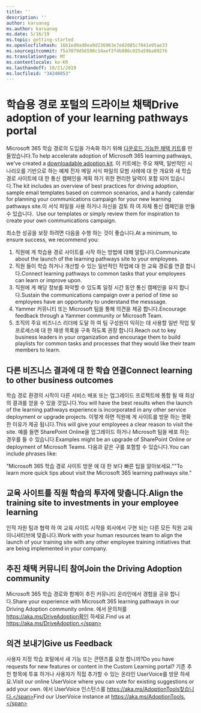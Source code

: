 ```yaml
---
title: ''
description: ''
author: karuanag
ms.author: karuanag
ms.date: 5/16/19
ms.topic: getting-started
ms.openlocfilehash: 16b1ed0ad0ea9d236963e7e82085c7041e95ae33
ms.sourcegitcommit: f5a7079d56598c14aef2f4b886c025a59ba89276
ms.translationtype: MT
ms.contentlocale: ko-KR
ms.lasthandoff: 10/21/2019
ms.locfileid: "34248053"
---
```

# <a name="drive-adoption-of-your-learning-pathways-portal"></a><span data-ttu-id="3e080-101">학습용 경로 포털의 드라이브 채택</span><span class="sxs-lookup"><span data-stu-id="3e080-101">Drive adoption of your learning pathways portal</span></span>

<span data-ttu-id="3e080-102">Microsoft 365 학습 경로의 도입을 가속화 하기 위해 [다운로드 가능한 채택 키트](https://teamworktools.azurewebsites.net/m365lp/m365lpadoptionkit.zip)를 만들었습니다.</span><span class="sxs-lookup"><span data-stu-id="3e080-102">To help accelerate adoption of Microsoft 365 learning pathways, we've created a [downloadable adoption kit](https://teamworktools.azurewebsites.net/m365lp/m365lpadoptionkit.zip).</span></span> <span data-ttu-id="3e080-103">이 키트에는 주요 채택, 일반적인 시나리오를 기반으로 하는 예제 전자 메일 서식 파일의 모범 사례에 대 한 개요와 새 학습 경로 사이트에 대 한 통신 캠페인을 계획 하기 위한 편리한 달력이 포함 되어 있습니다.</span><span class="sxs-lookup"><span data-stu-id="3e080-103">The kit includes an overview of best practices for driving adoption, sample email templates based on common scenarios, and a handy calendar for planning your communications campaign for your new learning pathways site.</span></span><span data-ttu-id="3e080-104">이 서식 파일을 사용 하거나 자신을 검토 하 여 자체 통신 캠페인을 만들 수 있습니다.</span><span class="sxs-lookup"><span data-stu-id="3e080-104">  Use our templates or simply review them for inspiration to create your own communications campaign.</span></span>  

<span data-ttu-id="3e080-105">최소한 성공을 보장 하려면 다음을 수행 하는 것이 좋습니다.</span><span class="sxs-lookup"><span data-stu-id="3e080-105">At a minimum, to ensure success, we recommend you:</span></span>

1. <span data-ttu-id="3e080-106">직원에 게 학습용 경로 사이트를 시작 하는 방법에 대해 알립니다.</span><span class="sxs-lookup"><span data-stu-id="3e080-106">Communicate about the launch of the learning pathways site to your employees.</span></span>  
2. <span data-ttu-id="3e080-107">직원 들이 학습 하거나 개선할 수 있는 일반적인 작업에 대 한 교육 경로를 연결 합니다.</span><span class="sxs-lookup"><span data-stu-id="3e080-107">Connect learning pathways to common tasks that your employees can learn or improve upon.</span></span>
3. <span data-ttu-id="3e080-108">직원에 게 해당 정보를 파악할 수 있도록 일정 시간 동안 통신 캠페인을 유지 합니다.</span><span class="sxs-lookup"><span data-stu-id="3e080-108">Sustain the communications campaign over a period of time so employees have an opportunity to understand the messsage.</span></span>
4. <span data-ttu-id="3e080-109">Yammer 커뮤니티 또는 Microsoft 팀을 통해 의견을 제공 합니다.</span><span class="sxs-lookup"><span data-stu-id="3e080-109">Encourage feedback through a Yammer community or Microsoft Team.</span></span> 
5. <span data-ttu-id="3e080-110">조직의 주요 비즈니스 리더에 도달 하 여 팀 구성원이 익히는 데 사용할 일반 작업 및 프로세스에 대 한 재생 목록을 구축 하도록 권장 합니다.</span><span class="sxs-lookup"><span data-stu-id="3e080-110">Reach out to key business leaders in your organization and encourage them to build playlists for common tasks and processes that they would like their team members to learn.</span></span>  

## <a name="connect-learning-to-other-business-outcomes"></a><span data-ttu-id="3e080-111">다른 비즈니스 결과에 대 한 학습 연결</span><span class="sxs-lookup"><span data-stu-id="3e080-111">Connect learning to other business outcomes</span></span>
<span data-ttu-id="3e080-112">학습 경로 환경의 시작이 다른 서비스 배포 또는 업그레이드 프로젝트에 통합 될 때 최상의 결과를 얻을 수 있을 것입니다.</span><span class="sxs-lookup"><span data-stu-id="3e080-112">You will have the best results when the launch of the learning pathways experience is incorporated in any other service deployment or upgrade projects.</span></span>  <span data-ttu-id="3e080-113">이렇게 하면 직원에 게 사이트를 방문 하는 명확한 이유가 제공 됩니다.</span><span class="sxs-lookup"><span data-stu-id="3e080-113">This will give your employees a clear reason to visit the site.</span></span>  <span data-ttu-id="3e080-114">예를 들면 SharePoint Online을 업그레이드 하거나 Microsoft 팀을 배포 하는 경우를 들 수 있습니다.</span><span class="sxs-lookup"><span data-stu-id="3e080-114">Examples might be an upgrade of SharePoint Online or deployment of Microsoft Teams.</span></span>  <span data-ttu-id="3e080-115">다음과 같은 구를 포함할 수 있습니다.</span><span class="sxs-lookup"><span data-stu-id="3e080-115">You can include phrases like:</span></span>

<span data-ttu-id="3e080-116">"Microsoft 365 학습 경로 사이트 방문 <Insert service name here> 에 대 한 보다 빠른 팁을 알아보세요."</span><span class="sxs-lookup"><span data-stu-id="3e080-116">"To learn more quick tips about <Insert service name here> visit the Microsoft 365 learning pathways site."</span></span> 

## <a name="align-the-training-site-to-investments-in-your-employee-learning"></a><span data-ttu-id="3e080-117">교육 사이트를 직원 학습의 투자에 맞춥니다.</span><span class="sxs-lookup"><span data-stu-id="3e080-117">Align the training site to investments in your employee learning</span></span> 

<span data-ttu-id="3e080-118">인적 자원 팀과 협력 하 여 교육 사이트 시작을 회사에서 구현 되는 다른 모든 직원 교육 이니셔티브에 맞춥니다.</span><span class="sxs-lookup"><span data-stu-id="3e080-118">Work with your human resources team to align the launch of your training site with any other employee training initiatives that are being implemented in your company.</span></span> 

## <a name="join-the-driving-adoption-community"></a><span data-ttu-id="3e080-119">추진 채택 커뮤니티 참여</span><span class="sxs-lookup"><span data-stu-id="3e080-119">Join the Driving Adoption community</span></span>

<span data-ttu-id="3e080-120">Microsoft 365 학습 경로와 함께이 추진 커뮤니티 온라인에서 경험을 공유 합니다.</span><span class="sxs-lookup"><span data-stu-id="3e080-120">Share your experience with Microsoft 365 learning pathways in our Driving Adoption community online.</span></span>  <span data-ttu-id="3e080-121">에서 문의처를 https://aka.ms/DriveAdoption확인 하세요.</span><span class="sxs-lookup"><span data-stu-id="3e080-121">Find us at https://aka.ms/DriveAdoption.</span></span>

## <a name="give-us-feedback"></a><span data-ttu-id="3e080-122">의견 보내기</span><span class="sxs-lookup"><span data-stu-id="3e080-122">Give us Feedback</span></span>

<span data-ttu-id="3e080-123">사용자 지정 학습 포털에서 새 기능 또는 콘텐츠를 요청 합니까?</span><span class="sxs-lookup"><span data-stu-id="3e080-123">Do you have requests for new features or content in the Custom Learning portal?</span></span>  <span data-ttu-id="3e080-124">기존 추천 항목에 투표 하거나 사용자가 직접 추가할 수 있는 온라인 UserVoice를 방문 하세요.</span><span class="sxs-lookup"><span data-stu-id="3e080-124">Visit our online UserVoice where you can vote for existing suggestions or add your own.</span></span>  <span data-ttu-id="3e080-125">에서 UserVoice 인스턴스를 https://aka.ms/AdoptionTools찾습니다.</span><span class="sxs-lookup"><span data-stu-id="3e080-125">Find our UserVoice instance at https://aka.ms/AdoptionTools.</span></span>
